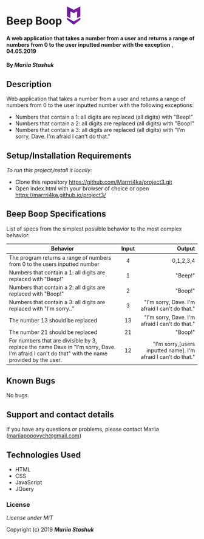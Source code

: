 # Beep Boop ![alt text](https://github.com/adam-p/markdown-here/raw/master/src/common/images/icon48.png "Logo Title Text 1")
#### A web application that takes a number from a user and returns a range of numbers from 0 to the user inputted number with the exception , 04.05.2019

#### By _**Mariia Stashuk**_

## Description

Web application that takes a number from a user and returns a range of numbers from 0 to the user inputted number with the following exceptions:

* Numbers that contain a 1: all digits are replaced (all digits) with "Beep!"
* Numbers that contain a 2: all digits are replaced (all digits) with "Boop!"
* Numbers that contain a 3: all digits are replaced (all digits) with "I'm sorry, Dave. I'm afraid I can't do that."


## Setup/Installation Requirements

_To run this project,install it locally:_

* Clone this repository https://github.com/Marrri4ka/project3.git
* Open index.html with your browser of choice or open https://marrri4ka.github.io/project3/

## Beep Boop Specifications

 List of specs from the simplest possible behavior to the most complex behavior:

| Behavior       | Input          | Output  |
| ------------- |:-------------:| -----:|
|The program returns a range of numbers from 0 to the users inputted number     | 4  |0,1,2,3,4 |
|Numbers that contain a 1: all digits are replaced  with "Beep!"     | 1     |   "Beep!" |
| Numbers that contain a 2: all digits are replaced with "Boop!" | 2      |   "Boop!" |
| Numbers that contain a 3: all digits are replaced with "I'm sorry.." | 3     |"I'm sorry, Dave. I'm afraid I can't do that." |
|The number 13 should be replaced | 13     | "I'm sorry, Dave. I'm afraid I can't do that." |
|The number 21 should be replaced | 21    |   "Boop!" |
|  For numbers that are divisible by 3, replace the name Dave in "I'm sorry, Dave. I'm afraid I can't do that" with the name provided by the user. | 12    |  "I'm sorry,[users inputted name]. I'm afraid I can't do that."  |


## Known Bugs

No bugs.

## Support and contact details

If you have any questions or problems, please contact Mariia (mariiapopovych@gmail.com)

## Technologies Used

* HTML
* CSS
* JavaScript
* JQuery

### License

*License under MIT*

Copyright (c) 2019 **_Mariia Stashuk_**
